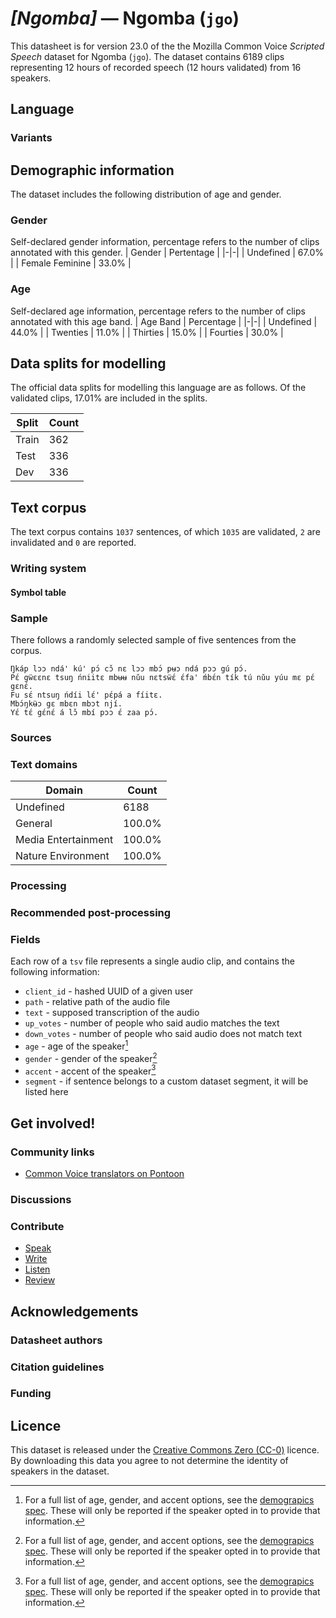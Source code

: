 # *[Ngomba]* &mdash; Ngomba (`jgo`)
This datasheet is for version 23.0 of the the Mozilla Common Voice *Scripted Speech* dataset 
for Ngomba (`jgo`). The dataset contains 6189 clips representing 12 hours of recorded
speech (12 hours validated) from 16 speakers.

## Language
<!-- {{LANGUAGE_DESCRIPTION}} -->
<!-- Provide a brief (1-2 paragraph) description of your language -->

### Variants
<!-- {{VARIANT_DESCRIPTION}} -->
<!-- @ OPTIONAL @ -->
<!-- Describe the variants (MCV variants) of your language -->

## Demographic information
The dataset includes the following distribution of age and gender.
<!-- You can get a lot of the information in this section from https://analyzer.cv-toolbox.web.tr/browse -->

### Gender
Self-declared gender information, percentage refers to the number of clips annotated with this gender.
| Gender | Pertentage |
|-|-|
| Undefined | 67.0% |
| Female Feminine | 33.0% |

<!-- {{GENDER_TABLE}} -->
<!-- @ AUTOMATICALLY GENERATED @ -->
<!-- | Gender | Frequency |
|--------|-----------|
| male, masculine | ? |
| undeclared | ? |
| female, feminine | ? | -->

### Age
Self-declared age information, percentage refers to the number of clips annotated with this age band.
| Age Band | Percentage |
|-|-|
| Undefined | 44.0% |
| Twenties | 11.0% |
| Thirties | 15.0% |
| Fourties | 30.0% |

<!-- {{AGE_TABLE}} -->
<!-- @ AUTOMATICALLY GENERATED @ -->
<!-- | Age band | Frequency |
|----------|-----------|
| teens | ? |
| twenties | ? |
| thirties | ? |
| fourties | ? |
| fifties | ? |
   ...if other age ranges are present in your data, add rows... -->

## Data splits for modelling

The official data splits for modelling this language are as follows. Of the validated clips, 17.01% are included in the splits.

 | Split | Count |
|-|-|
| Train | 362 |
| Test | 336 |
| Dev | 336 |


## Text corpus

The text corpus contains `1037` sentences, of which `1035` are validated, `2` are invalidated and `0` are reported.
<!-- {{TEXT_CORPUS_DESCRIPTION}} -->
<!-- @ OPTIONAL @ -->
<!-- An overview of the text corpus, with information such as average length (in characters and words) of validated sentences. -->

### Writing system
<!-- {{WRITING_SYSTEM_DESCRIPTION}} -->
<!-- @ OPTIONAL @ -->
<!-- A description of the writing system (or writing systems) used in the text corpus -->

#### Symbol table
<!-- {{ALPHABET_TABLE}} -->
<!-- @ OPTIONAL @ -->
<!-- If the writing system is alphabetic, you can include the valid alphabet here -->

### Sample
There follows a randomly selected sample of five sentences from the corpus.

```
Ŋkáp lɔɔ ndáꞌ kúꞌ pɔ́ cɔ̌ nɛ lɔɔ mbɔ́ pʉɔ ndá pɔɔ gú pɔ́.
Pɛ́ gẅɛɛnɛ tsuŋ ńniitɛ mbʉʉ nǔu nɛtsẅɛ́ ɛ́faꞌ ḿbɛ́n tík tú nǔu yúu mɛ pɛ́ gɛnɛ́.
Fu sɛ́ ntsuŋ ńdíi lɛ́ꞌ pɛ́pá a fíitɛ.
Mbɔ́ŋkʉ̈ɔ gɛ mbɛn mbɔt njí.
Yɛ́ tɛ́ gɛ́nɛ́ á lɔ̌ mbí pɔɔ ɛ́ zaa pɔ́.
```

<!-- {{SENTENCES_SAMPLE}} -->

### Sources
<!-- {{SOURCES_LIST}} -->
<!-- @ OPTIONAL @ -->
<!-- A list of sentence sources, can be curated to the top-N -->

### Text domains

| Domain | Count |
|-|-|
| Undefined | 6188 |
| General | 100.0% |
| Media Entertainment | 100.0% |
| Nature Environment | 100.0% |

<!-- {{TEXT_DOMAIN_DESCRIPTION}} -->
<!-- @ OPTIONAL @ -->
<!-- What text domains are represented in the corpus? -->

### Processing
<!-- {{PROCESSING_DESCRIPTION}} -->
<!-- @ OPTIONAL @ -->
<!-- How has the text data been processed -->

### Recommended post-processing
<!-- {{RECOMMENDED_POSTPROCESSING_DESCRIPTION}} -->
<!-- @ OPTIONAL @ -->
<!-- What should people do before they use the data, for example Unicode normalisation -->

### Fields
Each row of a `tsv` file represents a single audio clip, and contains the following information:

* `client_id` - hashed UUID of a given user
* `path` - relative path of the audio file
* `text` - supposed transcription of the audio
* `up_votes` - number of people who said audio matches the text
* `down_votes` - number of people who said audio does not match text
* `age` - age of the speaker[^1]
* `gender` - gender of the speaker[^1]
* `accent` - accent of the speaker[^1]
* `segment` - if sentence belongs to a custom dataset segment, it will be listed here

#### 
[^1]: For a full list of age, gender, and accent options, see the
[demograpics
spec](https://github.com/common-voice/common-voice/blob/main/web/src/stores/demographics.ts). These
will only be reported if the speaker opted in to provide that
information.

## Get involved!

### Community links

* [Common Voice translators on Pontoon](https://pontoon.mozilla.org/jgo/common-voice/contributors/)

<!-- {{COMMUNITY_LINKS_LIST}} -->
<!-- @ OPTIONAL @ -->
<!-- Links to community chats / fora -->

### Discussions
<!-- {{DISCUSSION_LINKS_LIST}} -->
<!-- @ OPTIONAL @ -->
<!-- Any links to discussions, for example on Discourse or other fora or blogs can be included here -->

### Contribute

* [Speak](https://commonvoice.mozilla.org/jgo/speak)
* [Write](https://commonvoice.mozilla.org/jgo/write)
* [Listen](https://commonvoice.mozilla.org/jgo/listen)
* [Review](https://commonvoice.mozilla.org/jgo/review)
<!-- {{CONTRIBUTE_LINKS_LIST}} -->
<!-- Here you can include links for how to contribute to the dataset -->

## Acknowledgements

### Datasheet authors
<!-- {{DATASHEET_AUTHORS_LIST}} -->
<!-- A list in the format of: Your Name <email@email.com> -->

### Citation guidelines
<!-- {{CITATION_DESCRIPTION}} -->
<!-- @ OPTIONAL @ -->
<!-- If you published a paper and would like people to cite it, you can include the BiBTeX here -->

### Funding
<!-- {{FUNDING_DESCRIPTION}} -->
<!-- @ OPTIONAL @ -->
<!-- If you received any funding, you can include the acknowledgement here -->

## Licence
This dataset is released under the [Creative Commons Zero (CC-0)](https://creativecommons.org/public-domain/cc0/) licence. By downloading this data
you agree to not determine the identity of speakers in the dataset.